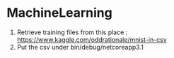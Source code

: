# MachineLearning
1. Retrieve training files from this place : https://www.kaggle.com/oddrationale/mnist-in-csv
2. Put the csv under bin/debug/netcoreapp3.1
